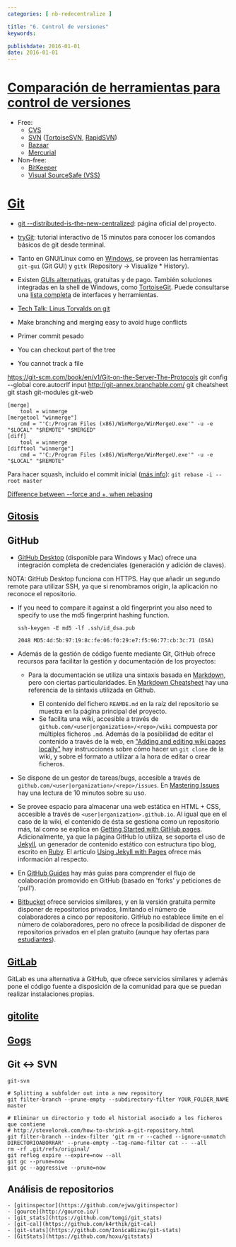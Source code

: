 ```yaml
---
categories: [ nb-redecentralize ]

title: "6. Control de versiones"
keywords: 

publishdate: 2016-01-01
date: 2016-01-01
---
```


# [Comparación de herramientas para control de versiones](https://en.wikipedia.org/wiki/Comparison_of_version_control_software)

 - Free:
   - [CVS](http://www.nongnu.org/cvs/)
   - [SVN](https://subversion.apache.org/) ([TortoiseSVN](http://tortoisesvn.net/), [RapidSVN](http://www.rapidsvn.org/))
   - [Bazaar](http://bazaar.canonical.com)
   - [Mercurial](https://www.mercurial-scm.org/)
 - Non-free:
   - [BitKeeper](http://www.bitkeeper.com/)
   - [Visual SourceSafe (VSS)](https://en.wikipedia.org/wiki/Microsoft_Visual_SourceSafe)
 
# [Git](https://git-scm.com/)
   
 - [git --distributed-is-the-new-centralized](https://git-scm.com/): página oficial del proyecto.
 
 - [tryGit](https://try.github.io): tutorial interactivo de 15 minutos para conocer los comandos básicos de git desde terminal.
  
 - Tanto en GNU/Linux como en [Windows](https://git-for-windows.github.io/), se proveen las herramientas `git-gui` (Git GUI) y `gitk` (Repository -> Visualize * History).
 
 - Existen [GUIs alternativas](https://git-scm.com/downloads/guis), gratuitas y de pago. También soluciones integradas en la shell de Windows, como [TortoiseGit](https://tortoisegit.org/). Puede consultarse una [lista completa](https://git.wiki.kernel.org/index.php/InterfacesFrontendsAndTools) de interfaces y herramientas.

 - [Tech Talk: Linus Torvalds on git](https://www.youtube.com/watch?v=4XpnKHJAok8)
  - Make branching and merging easy to avoid huge conflicts
  - Primer commit pesado
  - You can checkout part of the tree
  - You cannot track a file

https://git-scm.com/book/en/v1/Git-on-the-Server-The-Protocols
git config --global core.autocrlf input
http://git-annex.branchable.com/
git cheatsheet
git stash
git-modules
git-web

    [merge]
        tool = winmerge
    [mergetool "winmerge"]
        cmd = "'C:/Program Files (x86)/WinMerge/WinMergeU.exe'" -u -e "$LOCAL" "$REMOTE" "$MERGED"
    [diff]
        tool = winmerge
    [difftool "winmerge"]
        cmd = "'C:/Program Files (x86)/WinMerge/WinMergeU.exe'" -u -e "$LOCAL" "$REMOTE"

Para hacer squash, incluido el commit inicial ([más info](http://stackoverflow.com/questions/598672/squash-the-first-two-commits-in-git)): `git rebase -i --root master`

[Difference between --force and +, when rebasing](http://stackoverflow.com/questions/5667884/how-to-squash-commits-in-git-after-they-have-been-pushed)

## [Gitosis](https://git-scm.com/book/es/v1/Git-en-un-servidor-Gitosis)
 
## GitHub
 
  - [GitHub Desktop](https://desktop.github.com/) (disponible para Windows y Mac) ofrece una integración completa de credenciales (generación y adición de claves).
  
  NOTA: GitHub Desktop funciona con HTTPS. Hay que añadir un segundo remote para utilizar SSH, ya que si renombramos origin, la aplicación no reconoce el repositorio.
 

  - If you need to compare it against a old fingerprint you also need to specify to use the md5 fingerprint hashing function.

    `ssh-keygen -E md5 -lf .ssh/id_dsa.pub`
	
    `2048 MD5:4d:5b:97:19:8c:fe:06:f0:29:e7:f5:96:77:cb:3c:71 (DSA)`
 
  - Además de la gestión de código fuente mediante Git, GitHub ofrece recursos para facilitar la gestión y documentación de los proyectos:
  
    - Para la documentación se utiliza una sintaxis basada en [Markdown](https://es.wikipedia.org/wiki/Markdown), pero con ciertas particularidades. En [Markdown Cheatsheet](https://github.com/adam-p/markdown-here/wiki/Markdown-Cheatsheet) hay una referencia de la sintaxis utilizada en Github.
	
	  - El contenido del fichero `REAMDE.md` en la raíz del repositorio se muestra en la página principal del proyecto.
	  - Se facilita una wiki, accesible a través de `github.com/<user|organization>/<repo>/wiki` compuesta por múltiples ficheros `.md`. Además de la posibilidad de editar el contenido a través de la web, en ["Adding and editing wiki pages locally"](https://help.github.com/articles/adding-and-editing-wiki-pages-locally/) hay instrucciones sobre cómo hacer un `git clone` de la wiki, y sobre el formato a utilizar a la hora de editar o crear ficheros.
  
  - Se dispone de un gestor de tareas/bugs, accesible a través de `github.com/<user|organization>/<repo>/issues`. En [Mastering Issues](https://guides.github.com/features/issues/) hay una lectura de 10 minutos sobre su uso.

  - Se provee espacio para almacenar una web estática en HTML + CSS, accesible a través de `<user|organization>.github.io`. Al igual que en el caso de la wiki, el contenido de ésta se gestiona como un repositorio más, tal como se explica en [Getting Started with GitHub pages](https://guides.github.com/features/pages/). Adicionalmente, ya que la página GitHub lo utiliza, se soporta el uso de [Jekyll](https://jekyllrb.com/), un generador de contenido estático con estructura tipo blog, escrito en [Ruby](https://www.ruby-lang.org). El artículo [Using Jekyll with Pages](https://help.github.com/articles/using-jekyll-with-pages/) ofrece más información al respecto.
  
  - En [GitHub Guides](https://guides.github.com/) hay más guías para comprender el flujo de colaboración promovido en GitHub (basado en 'forks' y peticiones de 'pull').

  - [Bitbucket](https://bitbucket.org/) ofrece servicios similares, y en la versión gratuita permite disponer de repositorios privados, limitando el número de colaboradores a cinco por repositorio. GitHub no establece límite en el número de colaboradores, pero no ofrece la posibilidad de disponer de repositorios privados en el plan gratuito (aunque hay ofertas para [estudiantes](https://education.github.com/)).
  
## [GitLab](https://about.gitlab.com/)

GitLab es una alternativa a GitHub, que ofrece servicios similares y además pone el código fuente a disposición de la comunidad para que se puedan realizar instalaciones propias.

## [gitolite](http://gitolite.com)

## [Gogs](http://gogs.io/)

## Git <-> SVN
  
    git-svn

    # Splitting a subfolder out into a new repository
    git filter-branch --prune-empty --subdirectory-filter YOUR_FOLDER_NAME master
	
    # Eliminar un directorio y todo el historial asociado a los ficheros que contiene
    # http://stevelorek.com/how-to-shrink-a-git-repository.html
	git filter-branch --index-filter 'git rm -r --cached --ignore-unmatch DIRECTORIOABORRAR' --prune-empty --tag-name-filter cat -- --all
    rm -rf .git/refs/original/
    git reflog expire --expire=now --all
    git gc --prune=now
    git gc --aggressive --prune=now
 
## Análisis de repositorios

    - [gitinspector](https://github.com/ejwa/gitinspector)
    - [gource](http://gource.io/)
    - [git_stats](https://github.com/tomgi/git_stats)
    - [git-cal](https://github.com/k4rthik/git-cal)
    - [git-stats](https://github.com/IonicaBizau/git-stats)
    - [GitStats](https://github.com/hoxu/gitstats)
